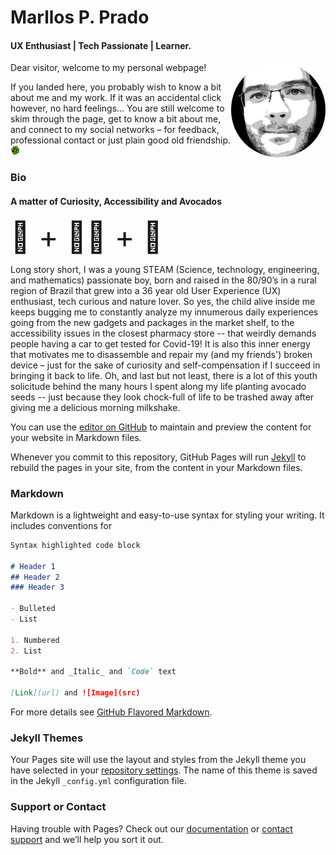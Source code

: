 # Marllos P. Prado 
#### UX Enthusiast \| Tech Passionate \| Learner.



<img src="lZgWcQEQ_400x400.jpg"
     alt="profile photo"
     style="width: 30%;
            height: auto;
            border-radius: 50%;
            float: right;
            margin-lefts: 20px;"/>

<p> Dear visitor, welcome to my personal webpage! </p>
<span> If you landed here, you probably wish to know a bit about me and my work. If it was an accidental click however, no hard feelings… You are still welcome to skim through the page, get to know a bit about me, and connect to my social networks – for feedback, professional contact or just plain good old friendship. <img src="ICQ-icon.png" alt="ICQ icon"
style="margin:0; padding:0; float:bottom; width: 3%; height: auto;" /> </span>

<!--If you landed here, you probably wish to know a bit about me and my work. If it was an accidental click however, no hard feelings… You are still welcome to skim through the page, get to know a bit about me, and connect to my social networks – for feedback, professional contact or just plain good old friendship. <img src="ICQ-icon.png" alt="ICQ icon"
style="float: bottom; margin-right: 10px; width: 5%; height: auto;" /> -->

### Bio
#### A matter of Curiosity, Accessibility and Avocados 


<span style="font-size: xxx-large; float: center;"> 🦝 + 👨‍🦽 + 🥑 </span>

Long story short, I was a young STEAM (Science, technology, engineering, and mathematics) passionate boy, born and raised in the 80/90’s in a rural region of Brazil that grew into a 36 year old User Experience (UX) enthusiast, tech curious and nature lover. So yes, the child alive inside me keeps bugging me to constantly analyze my innumerous daily experiences going from the new gadgets and packages in the market shelf, to the accessibility issues in the closest pharmacy store -- that weirdly demands people having a car to get tested for Covid-19! It is also this inner energy that motivates me to disassemble and repair my (and my friends') broken device – just for the sake of curiosity and self-compensation if I succeed in bringing it back to life. Oh, and last but not least, there is a lot of this youth solicitude behind the many hours I spent along my life planting avocado seeds -- just because they look chock-full of life to be trashed away after giving me a delicious morning milkshake.

You can use the [editor on GitHub](https://github.com/pradoprojects/pradoprojects.github.io/edit/main/index.md) to maintain and preview the content for your website in Markdown files.

Whenever you commit to this repository, GitHub Pages will run [Jekyll](https://jekyllrb.com/) to rebuild the pages in your site, from the content in your Markdown files.

### Markdown

Markdown is a lightweight and easy-to-use syntax for styling your writing. It includes conventions for

```markdown
Syntax highlighted code block

# Header 1
## Header 2
### Header 3

- Bulleted
- List

1. Numbered
2. List

**Bold** and _Italic_ and `Code` text

[Link](url) and ![Image](src)
```

For more details see [GitHub Flavored Markdown](https://guides.github.com/features/mastering-markdown/).

### Jekyll Themes

Your Pages site will use the layout and styles from the Jekyll theme you have selected in your [repository settings](https://github.com/pradoprojects/pradoprojects.github.io/settings/pages). The name of this theme is saved in the Jekyll `_config.yml` configuration file.

### Support or Contact

Having trouble with Pages? Check out our [documentation](https://docs.github.com/categories/github-pages-basics/) or [contact support](https://support.github.com/contact) and we’ll help you sort it out.

